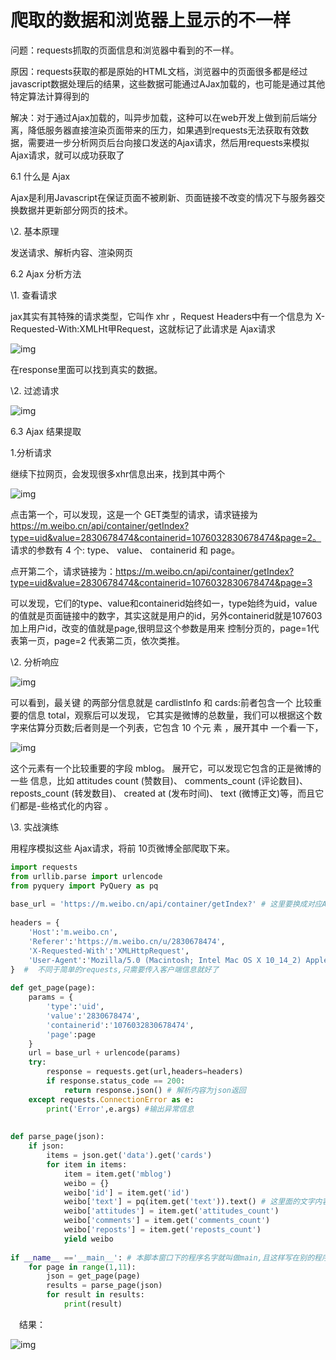 # 爬取的数据和浏览器上显示的不一样

问题：requests抓取的页面信息和浏览器中看到的不一样。

原因：requests获取的都是原始的HTML文档，浏览器中的页面很多都是经过javascript数据处理后的结果，这些数据可能通过AJax加载的，也可能是通过其他特定算法计算得到的

解决：对于通过Ajax加载的，叫异步加载，这种可以在web开发上做到前后端分离，降低服务器直接渲染页面带来的压力，如果遇到requests无法获取有效数据，需要进一步分析网页后台向接口发送的Ajax请求，然后用requests来模拟Ajax请求，就可以成功获取了

 

6.1 什么是 Ajax

Ajax是利用Javascript在保证页面不被刷新、页面链接不改变的情况下与服务器交换数据并更新部分网页的技术。

\2. 基本原理

发送请求、解析内容、渲染网页

6.2 Ajax 分析方法 

\1. 查看请求

jax其实有其特殊的请求类型，它叫作 xhr ，Request Headers中有一个信息为 X-Requested-With:XMLHt甲Request，这就标记了此请求是 Ajax请求 

![img](https://img2018.cnblogs.com/blog/1513541/201907/1513541-20190704165505301-30858698.png)

在response里面可以找到真实的数据。

\2. 过滤请求 

![img](https://img2018.cnblogs.com/blog/1513541/201907/1513541-20190704170356859-2067333049.png)

6.3 Ajax 结果提取

1.分析请求

继续下拉网页，会发现很多xhr信息出来，找到其中两个 

![img](https://img2018.cnblogs.com/blog/1513541/201907/1513541-20190704205046255-1926772249.png)

点击第一个，可以发现，这是一个 GET类型的请求，请求链接为 https://m.weibo.cn/api/container/getIndex?type=uid&value=2830678474&containerid=1076032830678474&page=2。 请求的参数有 4 个: type、 value、 containerid 和 page。

点开第二个，请求链接为：https://m.weibo.cn/api/container/getIndex?type=uid&value=2830678474&containerid=1076032830678474&page=3 

 可以发现，它们的type、value和containerid始终如一，type始终为uid，value的值就是页面链接中的数字，其实这就是用户的id，另外containerid就是107603加上用户id，改变的值就是page,很明显这个参数是用来 控制分页的，page=1代表第一页，page=2 代表第二页，依次类推。

 

\2. 分析响应 

![img](https://img2018.cnblogs.com/blog/1513541/201907/1513541-20190704210542309-838481006.png)

可以看到，最关键 的两部分信息就是 cardlistlnfo 和 cards:前者包含一个 比较重要的信息 total，观察后可以发现， 它其实是微博的总数量，我们可以根据这个数字来估算分页数;后者则是一个列表，它包含 10 个元 素 ，展开其中 一个看一下， 

![img](https://img2018.cnblogs.com/blog/1513541/201907/1513541-20190704210756397-662166520.png)

这个元素有一个比较重要的字段 mblog。 展开它，可以发现它包含的正是微博的一些 信息，比如 attitudes count (赞数目)、 comments_count (评论数目)、 reposts_count (转发数目)、 created at (发布时间)、 text (微博正文)等，而且它们都是-些格式化的内容 。

 

\3. 实战演练 

用程序模拟这些 Ajax请求，将前 10页微博全部爬取下来。

```python
import requests
from urllib.parse import urlencode
from pyquery import PyQuery as pq
 
base_url = 'https://m.weibo.cn/api/container/getIndex?' # 这里要换成对应Ajax请求中的链接
 
headers = {
    'Host':'m.weibo.cn',
    'Referer':'https://m.weibo.cn/u/2830678474',
    'X-Requested-With':'XMLHttpRequest',
    'User-Agent':'Mozilla/5.0 (Macintosh; Intel Mac OS X 10_14_2) AppleWebKit/537.36 (KHTML, like Gecko) Chrome/75.0.3770.100 Safari/537.36'
}  #  不同于简单的requests,只需要传入客户端信息就好了
 
def get_page(page):
    params = {
        'type':'uid',
        'value':'2830678474',
        'containerid':'1076032830678474',
        'page':page
    }
    url = base_url + urlencode(params)
    try:
        response = requests.get(url,headers=headers)
        if response.status_code == 200:
            return response.json() # 解析内容为json返回
    except requests.ConnectionError as e:
        print('Error',e.args) #输出异常信息
 
 
def parse_page(json):
    if json:
        items = json.get('data').get('cards')
        for item in items:
            item = item.get('mblog')
            weibo = {}
            weibo['id'] = item.get('id')
            weibo['text'] = pq(item.get('text')).text() # 这里面的文字内容又进行了一层解析,将正文里面的html标签去掉
            weibo['attitudes'] = item.get('attitudes_count')
            weibo['comments'] = item.get('comments_count')
            weibo['reposts'] = item.get('reposts_count')
            yield weibo
 
if __name__ =='__main__': # 本脚本窗口下的程序名字就叫做main,且这样写在别的程序调用该脚本文件的函数时不会受到影响
    for page in range(1,11):
        json = get_page(page)
        results = parse_page(json)
        for result in results:
            print(result)
```

　结果：

![img](https://img2018.cnblogs.com/blog/1513541/201907/1513541-20190704213349289-1429183.png)